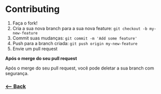 # Contributing

1. Faça o fork!
2. Cria a sua nova branch para a sua nova feature: `git checkout -b my-new-feature`
3. Commit suas mudanças: `git commit -m 'Add some feature'`
4. Push para a branch criada: `git push origin my-new-feature`
5. Envie um pull request

**Após o merge do seu pull request**

Após o merge do seu pull request, você pode deletar a sua branch com segurança.

### [<-- Back](https://github.com/PontoSistemas/vraptor-util/)

